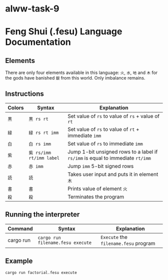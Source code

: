 # alww-task-9

# Feng Shui (.fesu) Language Documentation

## Elements

There are only four elements available in this language: `火`, `水`, `地` and `木` for the gods have banished `銀` from this world. Only imbalance remains.

## Instructions

| Colors | Syntax                   | Explanation                                                                    |
| ------ | ------------------------ | ------------------------------------------------------------------------------ |
| `黒`   | `黒 rs rt`               | Set value of `rs` to value of `rs` + value of `rt`                             |
| `緑`   | `緑 rs rt imm`           | Set value of `rs` to value of `rt` + immediate `imm`                           |
| `白`   | `白 rs imm`              | Set value of `rs` to immediate `imm`                                           |
| `紫`   | `紫 rs/imm rt/imm label` | Jump 1-bit unsigned rows to a label if `rs/imm` is equal to immediate `rt/imm` |
| `赤`   | `赤 imm`                 | Jump `imm` 5-bit signed rows                                                   |
| `読`   | `読`                     | Takes user input and puts it in element `木`                                   |
| `書`   | `書`                     | Prints value of element `火`                                                   |
| `殺`   | `殺`                     | Terminates the program                                                         |

## Running the interpreter

| Command   | Syntax                            | Explanation                           |
| --------- | --------------------------------- | ------------------------------------- |
| cargo run | `cargo run filename.fesu execute` | `Execute` the `filename.fesu` program |

## Example

`cargo run factorial.fesu execute`
